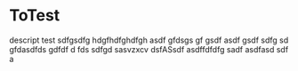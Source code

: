 ToTest
======

descript test
sdfgsdfg
hdgfhdfghdfgh
asdf
gfdsgs
gf
gsdf
asdf
gsdf
sdfg
sd
gfdasdfds
gdfdf
d
fds
sdfgd
sasvzxcv
dsfASsdf
asdffdfdfg
sadf
asdfasd
sdf
a
